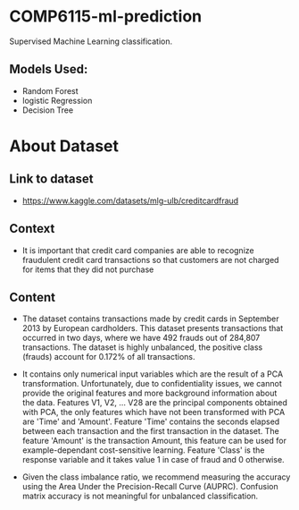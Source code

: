 # COMP6115-ml-prediction
Supervised Machine Learning classification.
## Models Used:
* Random Forest 
* logistic Regression
* Decision Tree


# About Dataset 
## Link to dataset
* https://www.kaggle.com/datasets/mlg-ulb/creditcardfraud
## Context
* It is important that credit card companies are able to recognize fraudulent credit card transactions so that customers are not charged for items that they did not purchase

## Content 
* The dataset contains transactions made by credit cards in September 2013 by European cardholders.
This dataset presents transactions that occurred in two days, where we have 492 frauds out of 284,807 transactions. The dataset is highly unbalanced, the positive class (frauds) account for 0.172% of all transactions.

* It contains only numerical input variables which are the result of a PCA transformation. Unfortunately, due to confidentiality issues, we cannot provide the original features and more background information about the data. Features V1, V2, … V28 are the principal components obtained with PCA, the only features which have not been transformed with PCA are 'Time' and 'Amount'. Feature 'Time' contains the seconds elapsed between each transaction and the first transaction in the dataset. The feature 'Amount' is the transaction Amount, this feature can be used for example-dependant cost-sensitive learning. Feature 'Class' is the response variable and it takes value 1 in case of fraud and 0 otherwise.

* Given the class imbalance ratio, we recommend measuring the accuracy using the Area Under the Precision-Recall Curve (AUPRC). Confusion matrix accuracy is not meaningful for unbalanced classification.
